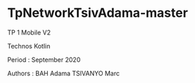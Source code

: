# TpNetworkTsivAdama-master
TP 1  Mobile V2

Technos
 Kotlin

Period :
September 2020

Authors : 
BAH Adama
TSIVANYO Marc
